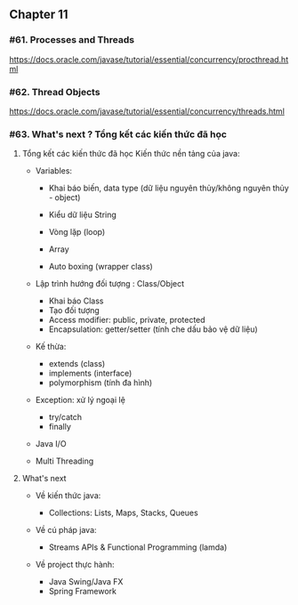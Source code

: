 ## Chapter 11

### #61. Processes and Threads

https://docs.oracle.com/javase/tutorial/essential/concurrency/procthread.html <br>

### #62. Thread Objects

https://docs.oracle.com/javase/tutorial/essential/concurrency/threads.html <br>

### #63. What's next ? Tổng kết các kiến thức đã học

1. Tổng kết các kiến thức đã học
   Kiến thức nền tảng của java: <br>

   - Variables:

     - Khai báo biến, data type (dữ liệu nguyên thủy/không nguyên thủy - object)

     - Kiểu dữ liệu String
     - Vòng lặp (loop)
     - Array
     - Auto boxing (wrapper class)

   - Lập trình hướng đối tượng : Class/Object

     - Khai báo Class
     - Tạo đối tượng
     - Access modifier: public, private, protected
     - Encapsulation: getter/setter (tính che dấu bảo vệ dữ liệu)

   - Kế thừa:

     - extends (class)
     - implements (interface)
     - polymorphism (tính đa hình)

   - Exception: xử lý ngoại lệ

     - try/catch
     - finally

   - Java I/O
   - Multi Threading

2. What's next

   - Về kiến thức java:

     - Collections: Lists, Maps, Stacks, Queues

   - Về cú pháp java:

     - Streams APIs & Functional Programming (lamda)

   - Về project thực hành:

     - Java Swing/Java FX
     - Spring Framework
